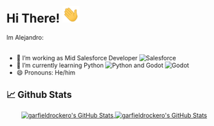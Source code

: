 <h1>Hi There! <img src="https://raw.githubusercontent.com/ABSphreak/ABSphreak/master/gifs/Hi.gif" width="40" /></h1>
  Im Alejandro:
  </br></br>
  
- 🔭 I’m working as Mid Salesforce Developer <img src="https://upload.wikimedia.org/wikipedia/commons/f/f9/Salesforce.com_logo.svg" alt="Salesforce" width="20"/>
- 🌱 I’m currently learning Python <img src="https://upload.wikimedia.org/wikipedia/commons/c/c3/Python-logo-notext.svg" alt="Python" width="20"/> and  Godot <img src="https://upload.wikimedia.org/wikipedia/commons/6/6a/Godot_icon.svg" alt="Godot" width="20"/>
- 😄 Pronouns: He/him

## 📈 Github Stats
<div align="center">
  <a href="https://github.com/garfieldrockero/garfieldrockero">
  <img align="center" src="https://github-readme-stats.vercel.app/api?username=garfieldrockero&show_icons=true&line_height=27&count_private=true&title_color=ffffff&text_color=c9cacc&icon_color=2bbc8a&bg_color=1d1f21" alt="garfieldrockero's GitHub Stats" />
</a>
<a href="https://github.com/garfieldrockero/garfieldrockero">
  <img align="center" src="https://github-readme-stats.vercel.app/api/top-langs/?username=garfieldrockero&hide=java,html,tex&title_color=ffffff&text_color=c9cacc&icon_color=2bbc8a&bg_color=1d1f21&langs_count=3" alt="garfieldrockero's GitHub Stats" />
</a>
</div>
